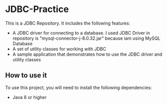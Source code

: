 # JDBC-Practice

This is a JDBC Repository. It includes the following features:

* A JDBC driver for connecting to a database. I used JDBC Driver in repository is "mysql-connector-j-8.0.32.jar" because iam using MySQL  Database
* A set of utility classes for working with JDBC
* A sample application that demonstrates how to use the JDBC driver and utility classes

## How to use it

To use this project, you will need to install the following dependencies:

* Java 8 or higher


